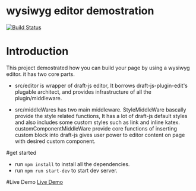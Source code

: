 # wysiwyg editor demostration
[![Build Status](https://travis-ci.com/mzbac/page_editor.svg?token=Trbw6Ac7azbSVGZpYNwP&branch=master)](https://travis-ci.com/mzbac/page_editor)
# Introduction
This project demostrated how you can build your page by using a wysiwyg editor. 
it has two core parts.

- src/editor is wrapper of draft-js editor, It borrows draft-js-plugin-edit's plugable architect, and provides infrastructure of all the plugin/middleware.

- src/middleWares has two main middleware.
StyleMiddleWare bascally provide the style related functions, It has a lot of draft-js default styles and also includes some custom styles such as link and inline katex.
customComponentMiddleWare provide core functions of inserting custom block into draft-js gives user power to editor content on page with desired custom component.

#get started

- run `npm install` to install all the dependencies.
- run `npm run start-dev` to start dev server.

#Live Demo
[Live Demo](https://sizzling-torch-9797.firebaseapp.com/)
